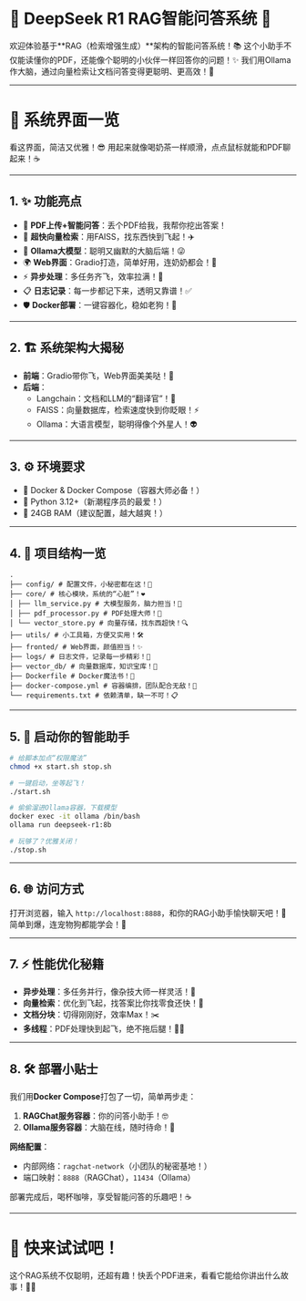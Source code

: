 # 🌟 DeepSeek R1 RAG智能问答系统 🚀

欢迎体验基于**RAG（检索增强生成）**架构的智能问答系统！📚 这个小助手不仅能读懂你的PDF，还能像个聪明的小伙伴一样回答你的问题！✨ 我们用Ollama作大脑，通过向量检索让文档问答变得更聪明、更高效！🧠

---

# 🎨 系统界面一览

看这界面，简洁又优雅！😎 用起来就像喝奶茶一样顺滑，点点鼠标就能和PDF聊起来！☕

---

## 1. ✨ 功能亮点

- 📖 **PDF上传+智能问答**：丢个PDF给我，我帮你挖出答案！
- 🔎 **超快向量检索**：用FAISS，找东西快到飞起！✈️
- 🤖 **Ollama大模型**：聪明又幽默的大脑后端！😜
- 🌍 **Web界面**：Gradio打造，简单好用，连奶奶都会！👵
- ⚡ **异步处理**：多任务齐飞，效率拉满！🚀
- 📋 **日志记录**：每一步都记下来，透明又靠谱！✅
- 🛡️ **Docker部署**：一键容器化，稳如老狗！🐶

---

## 2. 🏗️ 系统架构大揭秘

- **前端**：Gradio带你飞，Web界面美美哒！🌈
- **后端**：
  - Langchain：文档和LLM的“翻译官”！🌉
  - FAISS：向量数据库，检索速度快到你眨眼！⚡
  - Ollama：大语言模型，聪明得像个外星人！👽

---

## 3. ⚙️ 环境要求

- 🐳 Docker & Docker Compose（容器大师必备！）
- 🐍 Python 3.12+（新潮程序员的最爱！）
- 💾 24GB RAM（建议配置，越大越爽！）

---

## 4. 📂 项目结构一览

```shell
.
├── config/ # 配置文件，小秘密都在这！🔑
├── core/ # 核心模块，系统的“心脏”！❤️
│ ├── llm_service.py # 大模型服务，脑力担当！🧠
│ ├── pdf_processor.py # PDF处理大师！📜
│ └── vector_store.py # 向量存储，找东西超快！🔍
├── utils/ # 小工具箱，方便又实用！🛠️
├── fronted/ # Web界面，颜值担当！✨
├── logs/ # 日志文件，记录每一步精彩！📝
├── vector_db/ # 向量数据库，知识宝库！🏦
├── Dockerfile # Docker魔法书！📘
├── docker-compose.yml # 容器编排，团队配合无敌！🤝
└── requirements.txt # 依赖清单，缺一不可！📋
```

---

## 5. 🚀 启动你的智能助手

```bash
# 给脚本加点“权限魔法”
chmod +x start.sh stop.sh

# 一键启动，坐等起飞！
./start.sh

# 偷偷溜进Ollama容器，下载模型
docker exec -it ollama /bin/bash  
ollama run deepseek-r1:8b

# 玩够了？优雅关闭！
./stop.sh
```

---

## 6. 🌐 访问方式

打开浏览器，输入 `http://localhost:8888`，和你的RAG小助手愉快聊天吧！💬 简单到爆，连宠物狗都能学会！🐾

---

## 7. ⚡ 性能优化秘籍

- **异步处理**：多任务并行，像杂技大师一样灵活！🎪
- **向量检索**：优化到飞起，找答案比你找零食还快！🍕
- **文档分块**：切得刚刚好，效率Max！✂️
- **多线程**：PDF处理快到起飞，绝不拖后腿！🏃‍♂️

---

## 8. 🛠️ 部署小贴士

我们用**Docker Compose**打包了一切，简单两步走：

1. **RAGChat服务容器**：你的问答小助手！🤓
2. **Ollama服务容器**：大脑在线，随时待命！🧠

**网络配置**：

- 内部网络：`ragchat-network`（小团队的秘密基地！）
- 端口映射：`8888`（RAGChat），`11434`（Ollama）

部署完成后，喝杯咖啡，享受智能问答的乐趣吧！☕

---

# 🎉 快来试试吧！

这个RAG系统不仅聪明，还超有趣！快丢个PDF进来，看看它能给你讲出什么故事！📖✨

